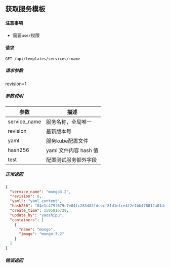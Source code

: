 ## 获取服务模板

#### 注意事项

- 需要`user`权限

#### 请求

```
GET /api/templates/services/:name
```

##### 请求参数

revision=1

##### 参数说明

| 参数 | 描述 |
|-----|------|
| service_name | 服务名称，全局唯一 |
| revision | 最新版本号 |
| yaml | 服务kube配置文件 |
| hash256 | yaml 文件内容 hash 值 |
| test | 配置测试服务额外字段 |

##### 正常返回

```json
{
  "service_name": "mongo3.2",
  "revision": 8,
  "yaml": "yaml content",
  "hash256": "84e1c479f679c7e04fc283482fdcecf81d1efce4f2e1bb478012a01d499a91c7",
  "create_time": 1505816729,
  "update_by": "yaoshipu",
  "containers": [
    {
      "name": "mongo",
      "image": "mongo:3.2"
    }
  ]
}
```

##### 错误返回
